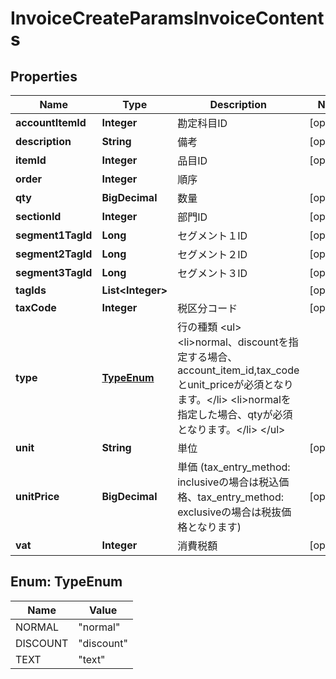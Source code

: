 

# InvoiceCreateParamsInvoiceContents


## Properties

Name | Type | Description | Notes
------------ | ------------- | ------------- | -------------
**accountItemId** | **Integer** | 勘定科目ID |  [optional]
**description** | **String** | 備考 |  [optional]
**itemId** | **Integer** | 品目ID |  [optional]
**order** | **Integer** | 順序 | 
**qty** | **BigDecimal** | 数量 |  [optional]
**sectionId** | **Integer** | 部門ID |  [optional]
**segment1TagId** | **Long** | セグメント１ID |  [optional]
**segment2TagId** | **Long** | セグメント２ID |  [optional]
**segment3TagId** | **Long** | セグメント３ID |  [optional]
**tagIds** | **List&lt;Integer&gt;** |  |  [optional]
**taxCode** | **Integer** | 税区分コード |  [optional]
**type** | [**TypeEnum**](#TypeEnum) | 行の種類 &lt;ul&gt; &lt;li&gt;normal、discountを指定する場合、account_item_id,tax_codeとunit_priceが必須となります。&lt;/li&gt; &lt;li&gt;normalを指定した場合、qtyが必須となります。&lt;/li&gt; &lt;/ul&gt; | 
**unit** | **String** | 単位 |  [optional]
**unitPrice** | **BigDecimal** | 単価 (tax_entry_method: inclusiveの場合は税込価格、tax_entry_method: exclusiveの場合は税抜価格となります) |  [optional]
**vat** | **Integer** | 消費税額 |  [optional]



## Enum: TypeEnum

Name | Value
---- | -----
NORMAL | &quot;normal&quot;
DISCOUNT | &quot;discount&quot;
TEXT | &quot;text&quot;



